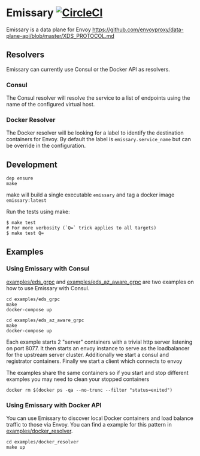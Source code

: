 # Emissary [![CircleCI](https://circleci.com/gh/segmentio/emissary.svg?style=svg)](https://circleci.com/gh/segmentio/emissary)

Emissary is a data plane for Envoy https://github.com/envoyproxy/data-plane-api/blob/master/XDS_PROTOCOL.md

## Resolvers

Emissary can currently use Consul or the Docker API as resolvers.

### Consul

The Consul resolver will resolve the service to a list of endpoints using the name of the configured virtual host.

### Docker Resolver

The Docker resolver will be looking for a label to identify the destination containers for Envoy.
By default the label is `emissary.service_name` but can be override in the configuration.

## Development
```
dep ensure
make
```

make will build a single executable `emissary` and tag a docker image `emissary:latest`

Run the tests using make:

```
$ make test
# For more verbosity (`Q=` trick applies to all targets)
$ make test Q=
```

## Examples

### Using Emissary with Consul

[examples/eds_grpc](examples/eds_grpc) and [examples/eds_az_aware_grpc](examples/eds_az_aware_grpc)
are two examples on how to use Emissary with Consul.

```
cd examples/eds_grpc
make
docker-compose up
````

```
cd examples/eds_az_aware_grpc
make
docker-compose up
````

Each example starts 2 "server" containers with a trivial http server listening on port 8077. It then starts an envoy
instance to serve as the loadbalancer for the upstream server cluster. Additionally we start a consul and registrator containers.
Finally we start a client which connects to envoy

The examples share the same containers so if you start and stop different examples you may need to clean your stopped containers

```
docker rm $(docker ps -qa --no-trunc --filter "status=exited")
```

### Using Emissary with Docker API

You can use Emissary to discover local Docker containers and load balance traffic to those via Envoy.
You can find a example for this pattern in [examples/docker_resolver](examples/docker_resolver).

```
cd examples/docker_resolver
make up
```
